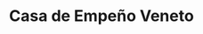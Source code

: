 ---
title: "Casa de Empeño Veneto"
url: /ciudad-de-panama/casa-de-empeno-veneto/
shop: prestamista
---